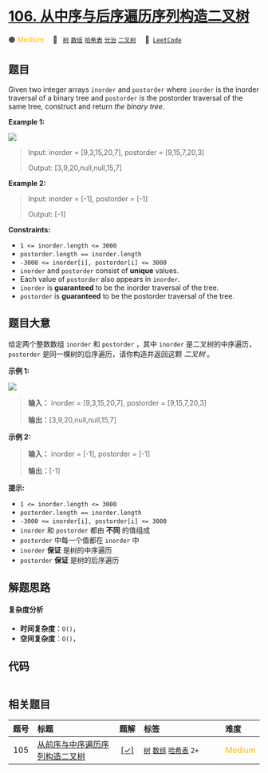# [106. 从中序与后序遍历序列构造二叉树](https://leetcode.com/problems/construct-binary-tree-from-inorder-and-postorder-traversal)

🟠 <font color=#ffb800>Medium</font>&emsp; 🔖&ensp; [`树`](/outline/tag/tree.md) [`数组`](/outline/tag/array.md) [`哈希表`](/outline/tag/hash-table.md) [`分治`](/outline/tag/divide-and-conquer.md) [`二叉树`](/outline/tag/binary-tree.md)&emsp; 🔗&ensp;[`LeetCode`](https://leetcode.com/problems/construct-binary-tree-from-inorder-and-postorder-traversal)

## 题目

Given two integer arrays `inorder` and `postorder` where `inorder` is the
inorder traversal of a binary tree and `postorder` is the postorder traversal
of the same tree, construct and return _the binary tree_.



**Example 1:**

![](https://assets.leetcode.com/uploads/2021/02/19/tree.jpg)

> Input: inorder = [9,3,15,20,7], postorder = [9,15,7,20,3]
> 
> Output: [3,9,20,null,null,15,7]

**Example 2:**

> Input: inorder = [-1], postorder = [-1]
> 
> Output: [-1]

**Constraints:**

  * `1 <= inorder.length <= 3000`
  * `postorder.length == inorder.length`
  * `-3000 <= inorder[i], postorder[i] <= 3000`
  * `inorder` and `postorder` consist of **unique** values.
  * Each value of `postorder` also appears in `inorder`.
  * `inorder` is **guaranteed** to be the inorder traversal of the tree.
  * `postorder` is **guaranteed** to be the postorder traversal of the tree.


## 题目大意

给定两个整数数组 `inorder` 和 `postorder` ，其中 `inorder` 是二叉树的中序遍历， `postorder`
是同一棵树的后序遍历，请你构造并返回这颗 _二叉树_  。



**示例 1:**

![](https://assets.leetcode.com/uploads/2021/02/19/tree.jpg)

> 
> 
> 
> 
> 
> **输入：** inorder = [9,3,15,20,7], postorder = [9,15,7,20,3]
> 
> **输出：**[3,9,20,null,null,15,7]
> 
> 

**示例 2:**

> 
> 
> 
> 
> 
> **输入：** inorder = [-1], postorder = [-1]
> 
> **输出：**[-1]
> 
> 



**提示:**

  * `1 <= inorder.length <= 3000`
  * `postorder.length == inorder.length`
  * `-3000 <= inorder[i], postorder[i] <= 3000`
  * `inorder` 和 `postorder` 都由 **不同** 的值组成
  * `postorder` 中每一个值都在 `inorder` 中
  * `inorder` **保证** 是树的中序遍历
  * `postorder` **保证** 是树的后序遍历


## 解题思路

#### 复杂度分析

- **时间复杂度**：`O()`，
- **空间复杂度**：`O()`，

## 代码

```javascript

```

## 相关题目

<!-- prettier-ignore -->
| 题号 | 标题 | 题解 | 标签 | 难度 |
| :------: | :------ | :------: | :------ | :------ |
| 105 | [从前序与中序遍历序列构造二叉树](https://leetcode.com/problems/construct-binary-tree-from-preorder-and-inorder-traversal) | [[✓]](/problem/0105.md) |  [`树`](/outline/tag/tree.md) [`数组`](/outline/tag/array.md) [`哈希表`](/outline/tag/hash-table.md) `2+` | <font color=#ffb800>Medium</font> |

<style>
.blue {
    background-color: #096dd9;
    padding: 0.25rem 0.5rem;
    margin: 0;
    font-size: 0.85em;
    border-radius: 3px;
    color: white;
    font-weight: 500;
}
table th:first-of-type { width: 10%; }
table th:nth-of-type(2) { width: 35%; }
table th:nth-of-type(3) { width: 10%; }
table th:nth-of-type(4) { width: 35%; }
table th:nth-of-type(5) { width: 10%; }
</style>
